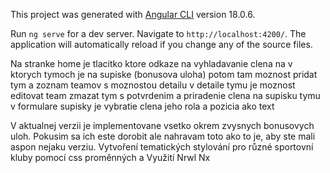 This project was generated with [Angular CLI](https://github.com/angular/angular-cli) version 18.0.6.

Run `ng serve` for a dev server. Navigate to `http://localhost:4200/`. The application will automatically reload if you change any of the source files.

Na stranke home je tlacitko ktore odkaze na vyhladavanie clena na v ktorych tymoch je na supiske (bonusova uloha)
potom tam moznost pridat tym
a zoznam teamov s moznostou detailu
v detaile tymu je moznost editovat team zmazat tym s potvrdenim a priradenie clena na supisku tymu
v formulare supisky je vybratie clena jeho rola a pozicia ako text

V aktualnej verzii je implementovane vsetko okrem zvysnych bonusovych uloh. Pokusim sa ich este dorobit ale nahravam toto ako to je, aby ste mali aspon nejaku verziu. Vytvoření tematických stylování pro různé sportovní kluby pomocí css proměnných a Využití Nrwl Nx
